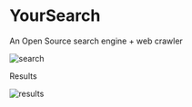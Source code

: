 
# YourSearch


An Open Source search engine + web crawler


![search](https://raw.githubusercontent.com/fifthsegment/yoursearch/master/demo/search.png)


Results


![results](https://raw.githubusercontent.com/fifthsegment/yoursearch/master/demo/results.png)
